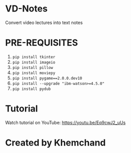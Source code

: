 # VD-Notes
Convert video lectures into text notes
# PRE-REQUISITES
1. `pip install tkinter`
2. `pip install imageio`
3. `pip install pillow`
4. `pip install moviepy`
5. `pip install pygame==2.0.0.dev10`
6. `pip install --upgrade "ibm-watson>=4.5.0"`
7. `pip install pydub`

# Tutorial
Watch tutorial on YouTube: https://youtu.be/Eq9cwJ2_uUs

# Created by Khemchand

